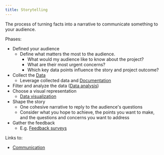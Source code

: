 ```yaml
---
title: Storytelling
---
```

The process of turning facts into a narrative to communicate something to your audience. 

Phases:
- Defined your audience
	- Define what matters the most to the audience.
		- What would my audience like to know about the project?
		- What are their most urgent concerns?
		- Which key data points influence the story and project outcome?
- Collect the [Data](project-execution/project-data/data.md)
	- Leverage collected data and [Documentation](project-planning/documentation/documentation.md)
- Filter and analyze the data ([Data analysis](project-execution/project-data/data-analysis.md))
- Choose a visual representation
	- [Data visualization](project-execution/data-visualization/data-visualization.md)
- Shape the story
	- One cohesive narrative to reply to the audience's questions
	- Consider what you hope to achieve, the points you want to make, and the questions and concerns you want to address
- Gather the feedback
	- E.g. [Feedback surveys](project-execution/quality-management/feedback-surveys.md)

Links to:
- [Communication](project-planning/communication/communication.md)
